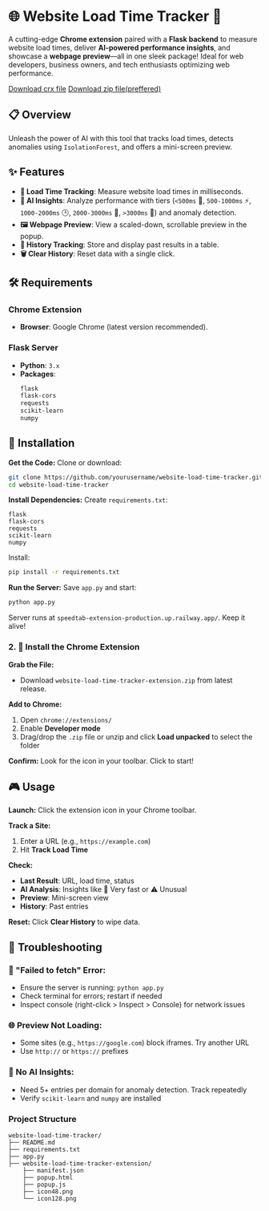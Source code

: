 # 🌐 Website Load Time Tracker 🚀

A cutting-edge **Chrome extension** paired with a **Flask backend** to measure website load times, deliver **AI-powered performance insights**, and showcase a **webpage preview**—all in one sleek package! Ideal for web developers, business owners, and tech enthusiasts optimizing web performance.


[Download crx file](https://github.com/akshattalwar001/SpeedTab-Extension/blob/main/website-load-time-tracker-extension.crx)
[Download zip file(preffered)](https://github.com/akshattalwar001/SpeedTab-Extension/blob/main/website-load-time-tracker-extension.zip)

## 📋 Overview

Unleash the power of AI with this tool that tracks load times, detects anomalies using `IsolationForest`, and offers a mini-screen preview.

## ✨ Features

- **📏 Load Time Tracking**: Measure website load times in milliseconds.
- **🤖 AI Insights**: Analyze performance with tiers (`<500ms` 🚀, `500-1000ms` ⚡, `1000-2000ms` 🕒, `2000-3000ms` 🐢, `>3000ms` 🦥) and anomaly detection.
- **🖼️ Webpage Preview**: View a scaled-down, scrollable preview in the popup.
- **📜 History Tracking**: Store and display past results in a table.
- **🗑️ Clear History**: Reset data with a single click.

## 🛠️ Requirements

### Chrome Extension
- **Browser**: Google Chrome (latest version recommended).

### Flask Server
- **Python**: `3.x`
- **Packages**: 
  ```bash
  flask
  flask-cors
  requests
  scikit-learn
  numpy
  ```

## 🚀 Installation


**Get the Code:**
Clone or download:
```bash
git clone https://github.com/yourusername/website-load-time-tracker.git
cd website-load-time-tracker
```

**Install Dependencies:**
Create `requirements.txt`:
```text
flask
flask-cors
requests
scikit-learn
numpy
```

Install:
```bash
pip install -r requirements.txt
```

**Run the Server:**
Save `app.py` and start:
```bash
python app.py
```
Server runs at `speedtab-extension-production.up.railway.app/`. Keep it alive!

### 2. 🔧 Install the Chrome Extension

**Grab the File:**
- Download `website-load-time-tracker-extension.zip` from latest release.

**Add to Chrome:**
1. Open `chrome://extensions/`
2. Enable **Developer mode**
3. Drag/drop the `.zip` file or unzip and click **Load unpacked** to select the folder

**Confirm:**
Look for the icon in your toolbar. Click to start!

## 🎮 Usage

**Launch:**
Click the extension icon in your Chrome toolbar.

**Track a Site:**
1. Enter a URL (e.g., `https://example.com`)
2. Hit **Track Load Time**

**Check:**
- **Last Result**: URL, load time, status
- **AI Analysis**: Insights like 🚀 Very fast or ⚠️ Unusual
- **Preview**: Mini-screen view
- **History**: Past entries

**Reset:**
Click **Clear History** to wipe data.

## 🐛 Troubleshooting

### 🔴 "Failed to fetch" Error:
- Ensure the server is running: `python app.py`
- Check terminal for errors; restart if needed
- Inspect console (right-click > Inspect > Console) for network issues

### 🌐 Preview Not Loading:
- Some sites (e.g., `https://google.com`) block iframes. Try another URL
- Use `http://` or `https://` prefixes

### 🤔 No AI Insights:
- Need 5+ entries per domain for anomaly detection. Track repeatedly
- Verify `scikit-learn` and `numpy` are installed


### Project Structure
```
website-load-time-tracker/
├── README.md
├── requirements.txt
├── app.py
├── website-load-time-tracker-extension/
    ├── manifest.json
    ├── popup.html
    ├── popup.js
    ├── icon48.png
    └── icon128.png

```
